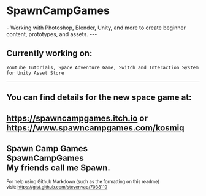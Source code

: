 <h1>SpawnCampGames</h1>  
- Working with Photoshop, Blender, Unity, and more to create beginner content, prototypes, and assets.  
---  
<h2>Currently working on:</h2>  

```Youtube Tutorials, Space Adventure Game, Switch and Interaction System for Unity Asset Store```  

---  
You can find details for the new space game at:  
---  
https://spawncampgames.itch.io or  
https://www.spawncampgames.com/kosmiq  
---  
Spawn Camp Games  
SpawnCampGames  
My friends call me Spawn.  
---  
<sub>For help using Github Markdown (such as the formatting on this readme)  
visit: https://gist.github.com/stevenyap/7038119</sub>
